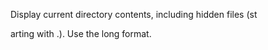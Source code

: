 Display current directory contents, including hidden files (st

arting with .). Use the long format.
